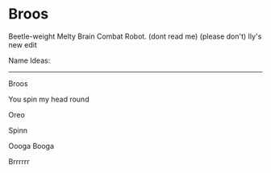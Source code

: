 # Broos
Beetle-weight Melty Brain Combat Robot.
(dont read me)
(please don't)
Ily's new edit

Name Ideas:
***********
Broos

You spin my head round

Oreo

<name>

Spinn

Oooga Booga

Brrrrrr